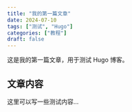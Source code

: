 ```yaml
---
title: "我的第一篇文章"
date: 2024-07-10
tags: ["测试", "Hugo"]
categories: ["教程"]
draft: false
---
```

这是我的第一篇文章，用于测试 Hugo 博客。

## 文章内容

这里可以写一些测试内容...
